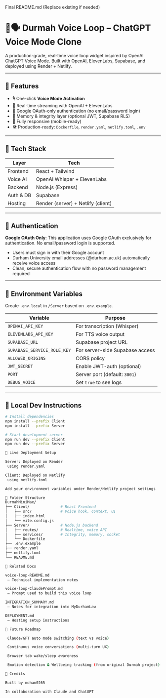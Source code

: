 Final README.md (Replace existing if needed)
# 🧠🗣️ Durmah Voice Loop – ChatGPT Voice Mode Clone

A production-grade, real-time voice loop widget inspired by OpenAI ChatGPT Voice Mode. Built with OpenAI, ElevenLabs, Supabase, and deployed using Render + Netlify.

---

## 🚀 Features

- 🎙️ One-click **Voice Mode Activation**
- 🔄 Real-time streaming with OpenAI + ElevenLabs
- 🔐 Google OAuth-only authentication (no email/password login)
- 🧠 Memory & integrity layer (optional JWT, Supabase RLS)
- 📱 Fully responsive (mobile-ready)
- 🛠️ Production-ready: `Dockerfile`, `render.yaml`, `netlify.toml`, `.env`

---

## 🧰 Tech Stack

| Layer       | Tech                     |
|-------------|--------------------------|
| Frontend    | React + Tailwind         |
| Voice AI    | OpenAI Whisper + ElevenLabs |
| Backend     | Node.js (Express)        |
| Auth & DB   | Supabase                 |
| Hosting     | Render (server) + Netlify (client) |

---

## 🔐 Authentication

**Google OAuth Only**: This application uses Google OAuth exclusively for authentication. No email/password login is supported.

- Users must sign in with their Google account
- Durham University email addresses (@durham.ac.uk) automatically receive voice access
- Clean, secure authentication flow with no password management required

---

## 🔧 Environment Variables

Create `.env.local` in `/Server` based on `.env.example`.

| Variable                    | Purpose                          |
|----------------------------|----------------------------------|
| `OPENAI_API_KEY`           | For transcription (Whisper)      |
| `ELEVENLABS_API_KEY`       | For TTS voice output             |
| `SUPABASE_URL`             | Supabase project URL             |
| `SUPABASE_SERVICE_ROLE_KEY`| For server-side Supabase access  |
| `ALLOWED_ORIGINS`          | CORS policy                      |
| `JWT_SECRET`               | Enable JWT-auth (optional)       |
| `PORT`                     | Server port (default: `3001`)    |
| `DEBUG_VOICE`              | Set `true` to see logs           |

---

## 🔨 Local Dev Instructions

```bash
# Install dependencies
npm install --prefix Client
npm install --prefix Server

# Start development server
npm run dev --prefix Client
npm run dev --prefix Server

🧪 Live Deployment Setup

Server: Deployed on Render
 using render.yaml

Client: Deployed on Netlify
 using netlify.toml

Add your environment variables under Render/Netlify project settings

📂 Folder Structure
DurmahMiniMax/
├── Client/              # React Frontend
│   ├── src/             # Voice hook, context, UI
│   ├── index.html
│   └── vite.config.js
├── Server/              # Node.js backend
│   ├── routes/          # Realtime, voice API
│   ├── services/        # Integrity, memory, socket
│   └── Dockerfile
├── .env.example
├── render.yaml
├── netlify.toml
└── README.md

📘 Related Docs

voice-loop-README.md
 – Technical implementation notes

voice-loop-ClaudePrompt.md
 – Prompt used to build this voice loop

INTEGRATION_SUMMARY.md
 – Notes for integration into MyDurhamLaw

DEPLOYMENT.md
 – Hosting setup instructions

🧠 Future Roadmap

 Claude/GPT auto mode switching (text vs voice)

 Continuous voice conversations (multi-turn UX)

 Browser tab wake/sleep awareness

 Emotion detection & Wellbeing tracking (from original Durmah project)

🫡 Credits

Built by mohan0265

In collaboration with Claude and ChatGPT